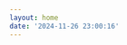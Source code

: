 ```yaml
---
layout: home
date: '2024-11-26 23:00:16'
---
```


<script setup>
import HomeIndex from '../components/HomeIndex.vue';
</script>



<HomeIndex />
